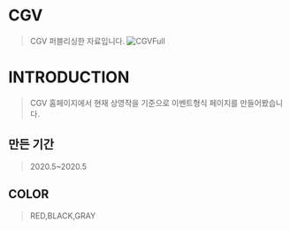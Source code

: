 # CGV
> CGV 퍼블리싱한 자료입니다.
![CGVFull](https://user-images.githubusercontent.com/58199479/83519811-93c1bd80-a517-11ea-96bd-c8f9a69b1323.png)

# INTRODUCTION
> CGV 홈페이지에서 현재 상영작을 기준으로 이벤트형식 페이지를 만들어봤습니다.

## 만든 기간
> 2020.5~2020.5

## COLOR
> RED,BLACK,GRAY


